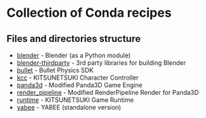Collection of Conda recipes
===========================


Files and directories structure
-------------------------------

* [blender](blender) - Blender (as a Python module)
* [blender-thirdparty](blender-thirdparty) - 3rd party libraries for building Blender
* [bullet](bullet) - Bullet Physics SDK
* [kcc](kcc) - KITSUNETSUKI Character Controller
* [panda3d](panda3d) - Modified Panda3D Game Engine
* [render_pipeline](render_pipeline) - Modified RenderPipeline Render for Panda3D
* [runtime](runtime) - KITSUNETSUKI Game Runtime
* [yabee](yabee) - YABEE (standalone version)
